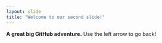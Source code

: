 ```yaml
---
layout: slide
title: "Welcome to our second slide!"
---
```

**A great big GitHub adventure.**
Use the left arrow to go back!
